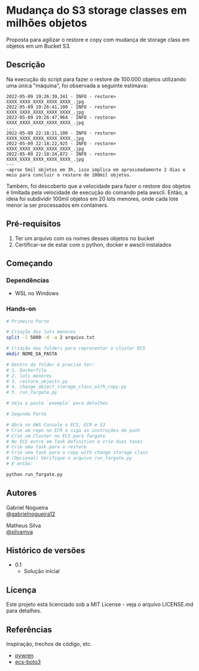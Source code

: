 # Mudança do S3 storage classes em milhões objetos 

Proposta para agilizar o restore e copy com mudança de storage class em objetos em um Bucket S3. 

## Descrição

Na execução do script para fazer o restore de 100.000 objetos utilizando uma única "máquina", foi observada a seguinte estimava:
```
2022-05-09 19:26:39,341 - INFO - restore> XXXX_XXXX_XXXX_XXXX_XXXX_.jpg
2022-05-09 19:26:41,100 - INFO - restore> XXXX_XXXX_XXXX_XXXX_XXXX_.jpg
2022-05-09 19:26:47,964 - INFO - restore> XXXX_XXXX_XXXX_XXXX_XXXX_.jpg
...
2022-05-09 22:18:21,100 - INFO - restore> XXXX_XXXX_XXXX_XXXX_XXXX_.jpg
2022-05-09 22:18:22,925 - INFO - restore> XXXX_XXXX_XXXX_XXXX_XXXX_.jpg
2022-05-09 22:18:24,872 - INFO - restore> XXXX_XXXX_XXXX_XXXX_XXXX_.jpg
---
~aprox 5mil objetos em 3h, isso implica em aproximadamente 2 dias e meio para concluir o restore de 100mil objetos.
```
Também, foi descoberto que a velocidade para fazer o restore dos objetos é limitada pela velocidade de execução do comando pela awscli.
Então, a ideia foi subdividir 100mil objetos em 20 lots menores, onde cada lote menor ia ser processados em containers.

## Pré-requisitos

1. Ter um arquivo com os nomes desses objetos no bucket
2. Certificar-se de estar com o python, docker e awscli instalados

## Começando

### Dependências

* WSL no Windows

### Hands-on

```bash
# Primeira Parte

# Criação dos lots menores
split -l 5000 -d -a 2 arquivo.txt

# Criação das folders para representar o cluster ECS
mkdir NOME_DA_PASTA

# Dentro da folder é preciso ter:
# 1. Dockerfile
# 2. lots menores
# 3. restore_objects.py
# 4. change_object_storage_class_with_copy.py
# 5. run_fargate.py

# Veja a pasta `exemplo` para detalhes
```


```bash
# Segunda Parte

# Abra no AWS Console o ECS, ECR e S3
# Crie um repo no ECR e siga as instruções de push
# Crie um Cluster no ECS para fargate
# No ECS entre em Task Definition e crie duas tasks
# Crie uma task para o restore
# Crie uma task para o copy with change storage class
# (Opcional) Verifique o arquivo run_fargate.py
# E então:

python run_fargate.py
```

## Autores

Gabriel Nogueira  
[@gabrielnogueira12](https://www.linkedin.com/in/gabrielnogueira12/)

Matheus Silva  
[@silvamva](https://twitter.com/silvamva)

## Histórico de versões

* 0.1
    * Solução inicial

## Licença

Este projeto está licenciado sob a MIT License - veja o arquivo LICENSE.md para detalhes.

## Referências

Inspiração, trechos de código, etc.
* [pywren](http://pywren.io/)
* [ecs-boto3](https://boto3.amazonaws.com/v1/documentation/api/latest/reference/services/ecs.html)
